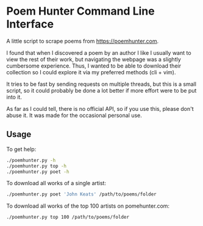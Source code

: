 # Poem Hunter Command Line Interface

A little script to scrape poems from https://poemhunter.com.


I found that when I discovered a poem by an author I like I usually want to view the rest of their work, but navigating
the webpage was a slightly cumbersome experience. Thus, I wanted to be able to download their collection so I could
explore it via my preferred methods (cli + vim).


It tries to be fast by sending requests on multiple threads, but this is a small script, so it could probably be done
a lot better if more effort were to be put into it.


As far as I could tell, there is no official API, so if you use this, please don't abuse it. It was made for the
occasional personal use.

## Usage
To get help:
```bash
./poemhunter.py -h
./poemhunter.py top -h
./poemhunter.py poet -h

```
To download all works of a single artist:
```bash
./poemhunter.py poet 'John Keats' /path/to/poems/folder
```
To download all works of the top 100 artists on pomehunter.com:
```bash
./poemhunter.py top 100 /path/to/poems/folder
```
